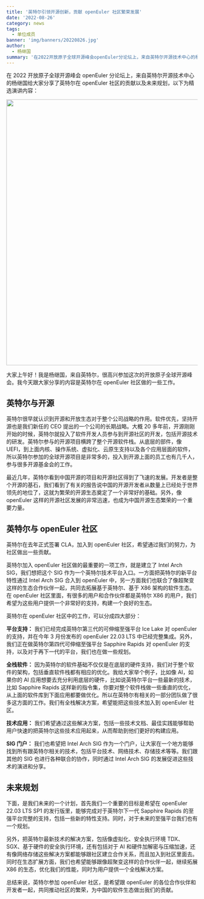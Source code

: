 ```yaml
---
title: '英特尔引领开源创新，贡献 openEuler 社区繁荣发展'
date: '2022-08-26'
category: news
tags:
  - 单位成员
banner: 'img/banners/20220826.jpg'
author:
  - 杨继国
summary: '在2022开放原子全球开源峰会openEuler分论坛上，来自英特尔开源技术中心的杨继国给大家分享了英特尔在 openEuler 社区的贡献以及未来规划。'
---
```


在 2022 开放原子全球开源峰会 openEuler 分论坛上，来自英特尔开源技术中心的杨继国给大家分享了英特尔在 openEuler 社区的贡献以及未来规划，以下为精选演讲内容：

<div style='text-align:center'> <img src="/img/news/20220826/01.jpg" width="700"> </div>

大家上午好！我是杨继国，来自英特尔，很高兴参加这次的开放原子全球开源峰会。我今天跟大家分享的内容是英特尔在 openEuler 社区做的一些工作。

## 英特尔与开源

英特尔很早就认识到开源和开放生态对于整个公司战略的作用。软件优先，坚持开源也是我们新任的 CEO 提出的一个公司的长期战略。大概 20 多年前，开源刚刚开始的时候，英特尔就投入了软件开发人员参与到开源社区的开发，包括开源技术的研发。英特尔参与的开源项目横跨了整个开源软件栈。从底层的部件，像 UEFI，到上面内核、操作系统、虚拟化、云原生支持以及各个应用层面的软件，所以英特尔参加的全球开源项目是非常多的，投入到开源上面的员工也有几千人，参与很多开源基金会的工作。

最近几年，英特尔看到中国开源的项目和开源社区得到了飞速的发展。开发者是整个开源的基石，我们看到了有关的报告说中国的开源开发者从数量上已经处于世界领先的地位了，这就为繁荣的开源生态奠定了一个非常好的基础。另外，像 openEuler 这样的开源社区发展的非常迅速，也成为中国开源生态繁荣的一个重要力量。

## 英特尔与 openEuler 社区

英特尔在去年正式签署 CLA，加入到 openEuler 社区，希望通过我们的努力，为社区做出一些贡献。

英特尔加入 openEuler 社区做的最重要的一项工作，就是建立了 Intel Arch SIG，我们想把这个 SIG 作为一个英特尔技术平台入口。一方面把英特尔的新平台特性通过 Intel Arch SIG 合入到 openEuler 中，另一方面我们也联合了像超聚变这样的生态合作伙伴一起，共同去拓展基于英特尔、基于 X86 架构的软件生态。在 openEuler 社区里面，有很多的用户和合作伙伴都是英特尔 X86 的用户，我们希望为这些用户提供一个非常好的支持，构建一个良好的生态。

英特尔在 openEuler 社区中的工作，可以分成四大部分：

**平台支持：** 我们已经完成英特尔第三代的可伸缩至强平台 Ice Lake 对 openEuler 的支持，并在今年 3 月份发布的 openEuler 22.03 LTS 中已经完整集成。另外，我们正在做英特尔第四代可伸缩至强平台 Sapphire Rapids 对 openEuler 的支持，以及对于再下一代的平台，我们也在做一些规划。

**全栈软件：** 因为英特尔的软件基础不仅仅是在底层的硬件支持，我们对于整个软件的架构，包括垂直软件栈都有相应的优化。我给大家举个例子，比如像 AI，如果你的 AI 应用想要去充分利用底层的硬件，比如说英特尔平台一些最新的技术，比如 Sapphire Rapids 这样新的指令集，你要对整个软件栈做一些垂直的优化，从上面的软件库到下面应用都要做优化。所以在英特尔有相关的一部分团队做了很多这方面的工作。我们有全栈解决方案，希望能把这些技术加入到 openEuler 社区。

**技术应用：** 我们希望通过这些解决方案，包括一些技术文档、最佳实践能够帮助用户快速的把英特尔这些技术应用起来，从而帮助到他们更好的构建应用。

**SIG 门户：** 我们也希望把 Intel Arch SIG 作为一个门户，让大家在一个地方能够找到所有跟英特尔相关的技术，包括平台技术、网络技术、存储技术等等。我们跟其他的 SIG 也进行各种联合的协作，同时通过 Intel Arch SIG 的发展促进这些技术的演进和分享。

## 未来规划

下面，是我们未来的一个计划，首先我们一个重要的目标是希望在 openEuler 22.03 LTS SP1 的发行版里，能够完成对于英特尔下一代 Sapphire Rapids 的至强平台完整的支持，包括一些新的特性支持。同时，对于未来的至强平台我们也有一个规划。

另外，把英特尔最新技术的解决方案，包括像虚拟化、安全执行环境 TDX、SGX、基于硬件的安全执行环境，还有包括对于 AI 和硬件加解密与压缩加速，还有像网络存储这些解决方案都能够跟社区建立合作关系，而且加入到社区里面去。同时在生态扩展方面，我们也希望能够跟像超聚变这样的合作伙伴一起，继续拓展 X86 的生态，优化我们的性能，同时为用户提供一个全栈解决方案。

总结来说，英特尔参加 openEuler 社区，是希望跟 openEuler 的各位合作伙伴和开发者一起，共同推动社区的繁荣，为中国的软件生态做出我们的贡献。
